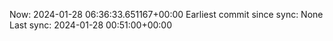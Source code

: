 Now: 2024-01-28 06:36:33.651167+00:00 Earliest commit since sync: None Last sync: 2024-01-28 00:51:00+00:00
